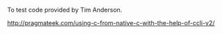 To test code provided by Tim Anderson.

http://pragmateek.com/using-c-from-native-c-with-the-help-of-ccli-v2/